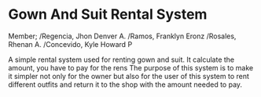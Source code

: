 # Gown And Suit Rental System

Member;
/Regencia, Jhon Denver A.
/Ramos, Franklyn Eronz
/Rosales, Rhenan A.
/Concevido, Kyle Howard P
 
A simple rental system used for renting gown and suit. It calculate the amount, you have to pay for the rens
The purpose of this system is to make it simpler not only for the owner but also for the user of this system to rent different outfits and return it to the shop with the amount needed to pay.
